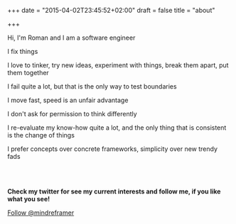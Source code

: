 +++
date = "2015-04-02T23:45:52+02:00"
draft = false
title = "about"

+++

<p>Hi, I'm Roman and I am a software engineer</p>
<p>I fix things</p>

<p>I love to tinker, try new ideas, experiment with things, break them apart, put them together</p>

<p>I fail quite a lot, but that is the only way to test boundaries</p>

<p>I move fast, speed is an unfair advantage</p>

<p>I don't ask for permission to think differently</p>

<p>I re-evaluate my know-how quite a lot, and the only thing that is consistent is the change of things</p>

<p>I prefer concepts over concrete frameworks, simplicity over new trendy fads</p>


<br><br>
<p>
  <strong>Check my twitter for see my current interests and follow me, if you like what you see!</strong>

<a class="twitter-follow-button"
  href="https://twitter.com/mindreframer"
  data-dnt="true">
Follow @mindreframer
</a>
<script>window.twttr=(function(d,s,id){var js,fjs=d.getElementsByTagName(s)[0],t=window.twttr||{};if(d.getElementById(id))return;js=d.createElement(s);js.id=id;js.src="https://platform.twitter.com/widgets.js";fjs.parentNode.insertBefore(js,fjs);t._e=[];t.ready=function(f){t._e.push(f);};return t;}(document,"script","twitter-wjs"));</script>

</p>

<!--My name is Roman Heinrich, I write code. I'm doing it since 1994, when I first got my hands on a Apple Macintosh Classic II with hyper-easy and fun
<a href="http://en.wikipedia.org/wiki/HyperCard">HyperCard + HyperTalk</a>
 language.</p>

{{< post_image src="apple_macintosh.jpg"  >}}


<p>Nowadays I write mostly Ruby, play with GO, Clojure, JavaScript and automate my servers with Chef or Puppet.</p>

<p>I don't tweet much, or share my dinner photos on facebook, sorry, I'm kinda more reserved person. But I like to write, and this is the place for it. Hope you'll like it.</p>

-->